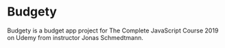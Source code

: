 # Budgety  
Budgety is a budget app project for The Complete JavaScript Course 2019 on Udemy from instructor Jonas Schmedtmann. 